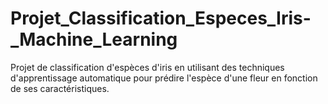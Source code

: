 # Projet_Classification_Especes_Iris-_Machine_Learning
Projet de classification d'espèces d'iris en utilisant des techniques d'apprentissage automatique pour prédire l'espèce d'une fleur en fonction de ses caractéristiques.

